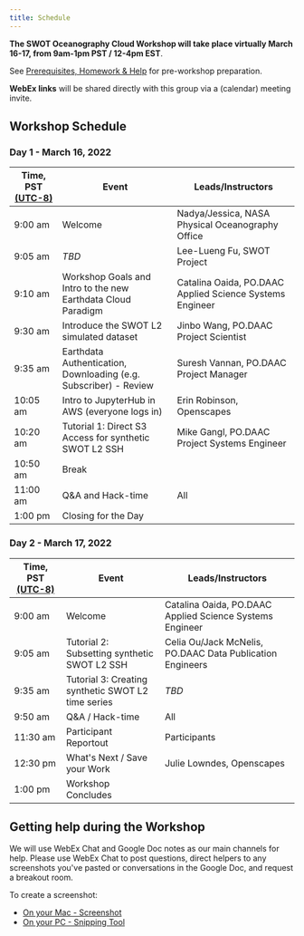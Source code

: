 ```yaml
---
title: Schedule
---
```


**The SWOT Oceanography Cloud Workshop will take place virtually March 16-17, from  9am-1pm PST / 12-4pm EST**.   

See [Prerequisites, Homework & Help](https://podaac.github.io/2022-SWOT-Ocean-Cloud-Workshop/logistics/prerequisites.html) for pre-workshop preparation.

**WebEx links** will be shared directly with this group via a (calendar) meeting invite.
 
## Workshop Schedule 

### Day 1 - March 16, 2022

| Time, PST [(UTC-8)](https://www.timeanddate.com/time/zones/cst) | Event | Leads/Instructors |
|------|-------|-------------------|
| 9:00 am | Welcome | Nadya/Jessica, NASA Physical Oceanography Office | 
| 9:05 am | *TBD* | Lee-Lueng Fu, SWOT Project |
| 9:10 am | Workshop Goals and Intro to the new Earthdata Cloud Paradigm | Catalina Oaida, PO.DAAC Applied Science Systems Engineer |
| 9:30 am | Introduce the SWOT L2 simulated dataset | Jinbo Wang, PO.DAAC Project Scientist |
| 9:35 am | Earthdata Authentication, Downloading (e.g. Subscriber) - Review | Suresh Vannan, PO.DAAC Project Manager |
| 10:05 am | Intro to JupyterHub in AWS (everyone logs in)| Erin Robinson, Openscapes |
| 10:20 am | Tutorial 1: Direct S3 Access for synthetic SWOT L2 SSH | Mike Gangl, PO.DAAC Project Systems Engineer |
| 10:50 am | Break |  |
| 11:00 am | Q&A and Hack-time | All |
| 1:00 pm | Closing for the Day

### Day 2 - March 17, 2022

| Time, PST [(UTC-8)](https://www.timeanddate.com/time/zones/cst) | Event | Leads/Instructors |
|------|-------|-------------------|
| 9:00 am | Welcome | Catalina Oaida, PO.DAAC Applied Science Systems Engineer | 
| 9:05 am | Tutorial 2: Subsetting synthetic SWOT L2 SSH | Celia Ou/Jack McNelis, PO.DAAC Data Publication Engineers |
| 9:35 am | Tutorial 3: Creating synthetic SWOT L2 time series | *TBD* |
| 9:50 am | Q&A / Hack-time | All |
| 11:30 am | Participant Reportout | Participants  |
| 12:30 pm | What's Next / Save your Work | Julie Lowndes, Openscapes |
| 1:00 pm | Workshop Concludes |  |


## Getting help during the Workshop

We will use WebEx Chat and Google Doc notes as our main channels for help. Please use WebEx Chat to post questions, direct helpers to any screenshots you've pasted or conversations in the Google Doc, and request a breakout room. 

To create a screenshot: 
 
- [On your Mac - Screenshot](https://support.apple.com/en-us/HT201361)
- [On your PC - Snipping Tool](https://support.microsoft.com/en-us/windows/use-snipping-tool-to-capture-screenshots-00246869-1843-655f-f220-97299b865f6b)


